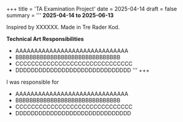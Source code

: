 +++
title = 'TA Examination Project'
date = 2025-04-14
draft = false
summary = '''
**2025-04-14 to 2025-06-13**

Inspired by XXXXXX. Made in Tre Rader Kod.

**Technical Art Responsibilities**
  *  AAAAAAAAAAAAAAAAAAAAAAAAAAAAAA
  *  BBBBBBBBBBBBBBBBBBBBBBBBBBBBBB
  *  CCCCCCCCCCCCCCCCCCCCCCCCCCCCCC
  *  DDDDDDDDDDDDDDDDDDDDDDDDDDDDDD
'''
+++


I was responsible for
  *  AAAAAAAAAAAAAAAAAAAAAAAAAAAAAA
  *  BBBBBBBBBBBBBBBBBBBBBBBBBBBBBB
  *  CCCCCCCCCCCCCCCCCCCCCCCCCCCCCC
  *  DDDDDDDDDDDDDDDDDDDDDDDDDDDDDD